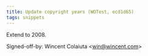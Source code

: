 ```yaml
---
title: Update copyright years (WOTest, ecd1d65)
tags: snippets
---
```


Extend to 2008.

Signed-off-by: Wincent Colaiuta &lt;win@wincent.com&gt;
